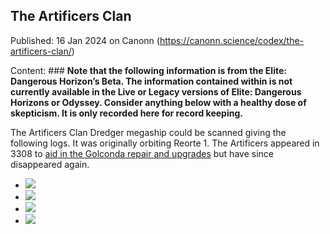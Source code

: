 ## The Artificers Clan

Published: 16 Jan 2024 on Canonn (https://canonn.science/codex/the-artificers-clan/)

Content: ### **Note that the following information is from the Elite: Dangerous Horizon’s Beta. The information contained within is not currently available in the Live or Legacy versions of Elite: Dangerous Horizons or Odyssey. Consider anything below with a healthy dose of skepticism. It is only recorded here for record keeping.**

The Artificers Clan Dredger megaship could be scanned giving the following logs. It was originally orbiting Reorte 1. The Artificers appeared in 3308 to [aid in the Golconda repair and upgrades](https://canonn.science/codex/the-golconda/) but have since disappeared again.

- ![](https://canonn.science/wp-content/uploads/2024/01/ti9ZreC.png)
- ![](https://canonn.science/wp-content/uploads/2024/01/XKVBx98.png)
- ![](https://canonn.science/wp-content/uploads/2024/01/aja8Gf7.png)
- ![](https://canonn.science/wp-content/uploads/2024/01/baG4V8j.png)